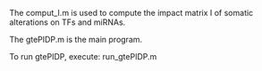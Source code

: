 
The comput_I.m is used to compute the impact matrix I of somatic alterations on TFs and miRNAs.

The gtePIDP.m is the main program.

To run gtePIDP, execute:
run_gtePIDP.m

